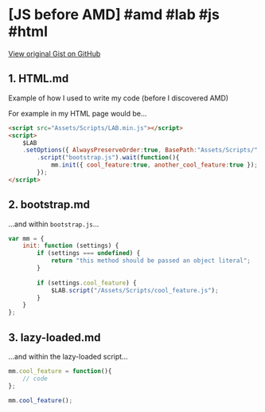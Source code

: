 # [JS before AMD] #amd #lab #js #html

[View original Gist on GitHub](https://gist.github.com/Integralist/2385187)

## 1. HTML.md

Example of how I used to write my code (before I discovered AMD)

For example in my HTML page would be… 

```html
<script src="Assets/Scripts/LAB.min.js"></script>
<script>
	$LAB
	.setOptions({ AlwaysPreserveOrder:true, BasePath:"Assets/Scripts/" })
		.script("bootstrap.js").wait(function(){
			mm.init({ cool_feature:true, another_cool_feature:true });
		});
</script>
```

## 2. bootstrap.md

…and within `bootstrap.js`… 

```js
var mm = {
	init: function (settings) {
		if (settings === undefined) {
			return "this method should be passed an object literal";
		}
		
		if (settings.cool_feature) {
			$LAB.script("/Assets/Scripts/cool_feature.js");
		}
	}
};
```

## 3. lazy-loaded.md

…and within the lazy-loaded script… 

```js
mm.cool_feature = function(){
	// code
};

mm.cool_feature();
```

